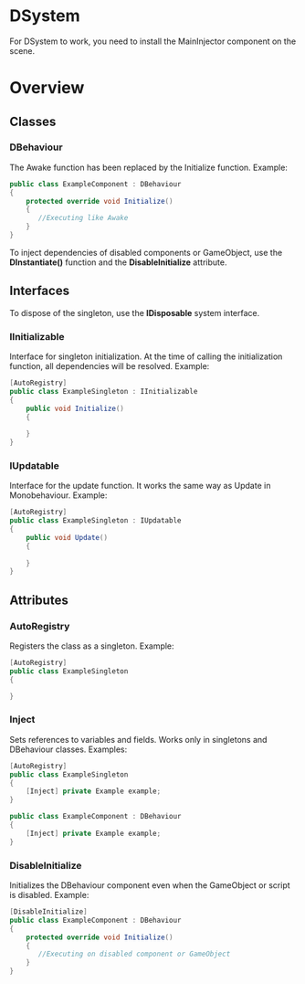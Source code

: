 # DSystem
For DSystem to work, you need to install the MainInjector component on the scene.
# Overview
## Classes
### DBehaviour
The Awake function has been replaced by the Initialize function.
Example:
``` C#
public class ExampleComponent : DBehaviour
{
    protected override void Initialize()
    {
       //Executing like Awake
    }
}
```
To inject dependencies of disabled components or GameObject, use the <b>DInstantiate()</b> function and the <b>DisableInitialize</b> attribute.
## Interfaces
To dispose of the singleton, use the <b>IDisposable</b> system interface.
### IInitializable
Interface for singleton initialization. At the time of calling the initialization function, all dependencies will be resolved.
Example:
``` C#
[AutoRegistry]
public class ExampleSingleton : IInitializable
{
    public void Initialize()
    {
        
    }
}
```
### IUpdatable
Interface for the update function. It works the same way as Update in Monobehaviour.
Example:
``` C#
[AutoRegistry]
public class ExampleSingleton : IUpdatable
{
    public void Update()
    {
        
    }
}
```
## Attributes
### AutoRegistry
Registers the class as a singleton. Example:
``` C#
[AutoRegistry]
public class ExampleSingleton
{

}
```
### Inject
Sets references to variables and fields.
Works only in singletons and DBehaviour classes.
Examples:
``` C#
[AutoRegistry]
public class ExampleSingleton
{
    [Inject] private Example example;
}

public class ExampleComponent : DBehaviour
{
    [Inject] private Example example;
}
```
### DisableInitialize
Initializes the DBehaviour component even when the GameObject or script is disabled.
Example:
``` C#
[DisableInitialize]
public class ExampleComponent : DBehaviour
{
    protected override void Initialize()
    {
       //Executing on disabled component or GameObject
    }
}
```
